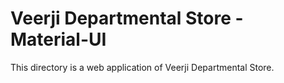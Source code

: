 # Veerji Departmental Store - Material-UI

This directory is a web application of Veerji Departmental Store.
